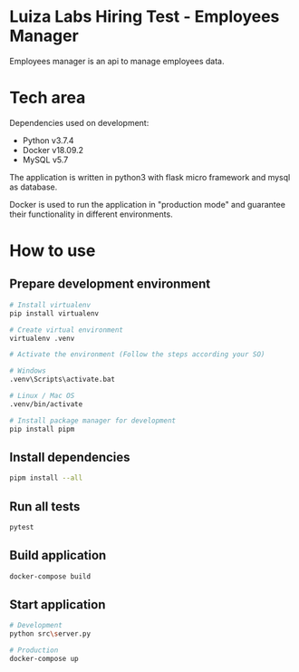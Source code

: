 # Luiza Labs Hiring Test - Employees Manager

Employees manager is an api to manage employees data.

# Tech area

Dependencies used on development:

- Python v3.7.4
- Docker v18.09.2
- MySQL v5.7

The application is written in python3 with flask micro framework and mysql as database.

Docker is used to run the application in "production mode" and guarantee their functionality in different environments.

# How to use

## Prepare development environment
```sh
# Install virtualenv
pip install virtualenv

# Create virtual environment
virtualenv .venv

# Activate the environment (Follow the steps according your SO)

# Windows
.venv\Scripts\activate.bat

# Linux / Mac OS
.venv/bin/activate

# Install package manager for development
pip install pipm
```

## Install dependencies
```sh
pipm install --all
```

## Run all tests
```sh
pytest
```

## Build application
```sh
docker-compose build
```

## Start application
```sh
# Development
python src\server.py

# Production
docker-compose up
```

